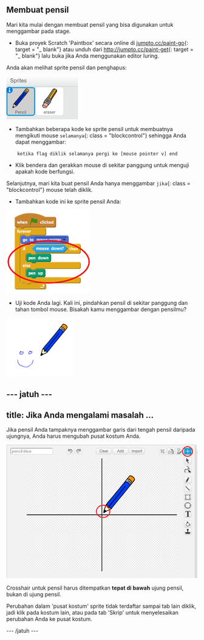 ## Membuat pensil

Mari kita mulai dengan membuat pensil yang bisa digunakan untuk menggambar pada stage.

+ Buka proyek Scratch 'Paintbox' secara online di [jumpto.cc/paint-go](http://jumpto.cc/paint-go){: target = "_ blank"} atau unduh dari <http://jumpto.cc/paint-get>{: target = "_ blank"} lalu buka jika Anda menggunakan editor luring.

Anda akan melihat sprite pensil dan penghapus:

![tangkapan layar](images/paint-starter.png)

+ Tambahkan beberapa kode ke sprite pensil untuk membuatnya mengikuti mouse `selamanya`{: class = "blockcontrol"} sehingga Anda dapat menggambar:

```blocks
    ketika flag diklik selamanya pergi ke [mouse pointer v] end
```

+ Klik bendera dan gerakkan mouse di sekitar panggung untuk menguji apakah kode berfungsi.

Selanjutnya, mari kita buat pensil Anda hanya menggambar `jika`{: class = "blockcontrol"} mouse telah diklik.

+ Tambahkan kode ini ke sprite pensil Anda:

![tangkapan layar](images/paint-pencil-draw-code.png)

+ Uji kode Anda lagi. Kali ini, pindahkan pensil di sekitar panggung dan tahan tombol mouse. Bisakah kamu menggambar dengan pensilmu?

![tangkapan layar](images/paint-draw.png)

## \--- jatuh \---

## title: Jika Anda mengalami masalah ...

Jika pensil Anda tampaknya menggambar garis dari tengah pensil daripada ujungnya, Anda harus mengubah pusat kostum Anda.

![Pusat kostum](images/costume-center.png)

Crosshair untuk pensil harus ditempatkan **tepat di bawah** ujung pensil, bukan di ujung pensil.

Perubahan dalam 'pusat kostum' sprite tidak terdaftar sampai tab lain diklik, jadi klik pada kostum lain, atau pada tab 'Skrip' untuk menyelesaikan perubahan Anda ke pusat kostum.

\--- /jatuh \---